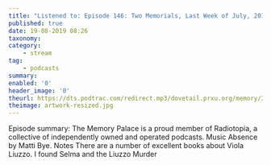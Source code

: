 ```yaml
---
title: "Listened to: Episode 146: Two Memorials, Last Week of July, 2019"
published: true
date: 19-08-2019 08:26
taxonomy:
category:
	- stream
tag:
	- podcasts
summary:
enabled: '0'
header_image: '0'
theurl: https://dts.podtrac.com/redirect.mp3/dovetail.prxu.org/memory/30c1ac20-6f04-4d53-a1b6-f42ad4dbd1c5/thememorypalace.mp3
theimage: artwork-resized.jpg
--- 
```

Episode summary: The Memory Palace is a proud member of Radiotopia, a collective of independently owned and operated podcasts. Music Absence by Matti Bye. Notes There are a number of excellent books about Viola Liuzzo. I found Selma and the Liuzzo Murder
